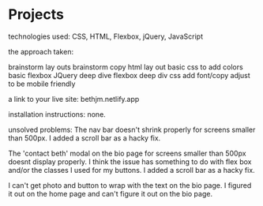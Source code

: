 # Projects

technologies used:
CSS, HTML, Flexbox, jQuery, JavaScript

the approach taken:

brainstorm lay outs
brainstorm copy
html lay out
basic  css to add colors
basic flexbox
JQuery
deep dive flexbox
deep div css
add font/copy
adjust to be mobile friendly

a link to your live site: 
bethjm.netlify.app

installation instructions: 
none. 


unsolved problems:
The nav bar doesn't shrink properly for screens smaller than 500px. I added a scroll bar as a hacky fix. 

The 'contact beth' modal on the bio page for screens smaller than 500px doesnt display properly. I think the issue has something to do with flex box and/or the classes I used for my buttons. I added a scroll bar as a hacky fix.

I can't get photo and button to wrap with the text on the bio page. I figured it out on the home page and can't figure it out on the bio page.